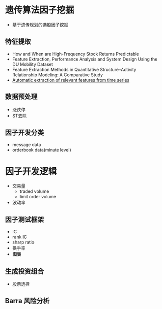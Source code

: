 # 遗传算法因子挖掘
* 基于遗传规划的选股因子挖掘
## 特征提取
* How and When are High-Frequency Stock Returns Predictable
* Feature Extraction, Performance Analysis and System Design Using the DU Mobility Dataset
* Feature Extraction Methods in Quantitative Structure–Activity Relationship Modeling: A Comparative Study
* [Automatic extraction of relevant features from time series](https://github.com/blue-yonder/tsfresh)
## 数据预处理
* 涨跌停
* ST去除
## 因子开发分类
* message data
* orderbook data(minute level)
# 因子开发逻辑
* 交易量
  * traded volume
  * limit order volume
* 波动率 
## 因子测试框架
* IC
* rank IC
* sharp ratio
* 换手率
* **图表**
## 生成投资组合
* 股票选择
## Barra 风险分析
